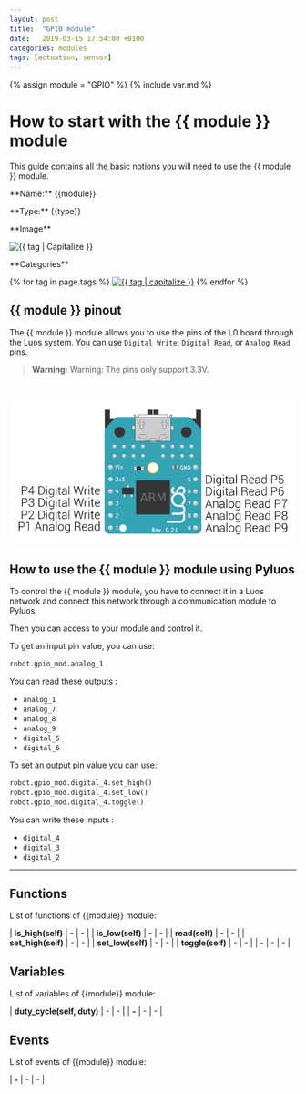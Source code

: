 ```yaml
---
layout: post
title:  "GPIO module"
date:   2019-03-15 17:54:00 +0100
categories: modules
tags: [actuation, sensor]
---
```

{% assign module = "GPIO" %}
{% include var.md %}

# How to start with the {{ module }} module

This guide contains all the basic notions you will need to use the {{ module }} module.

<div class="sheet" markdown="1">
<p class="sheet-title" markdown="1">**Name:** {{module}}</p>
<p class="sheet-title" markdown="1">**Type:** {{type}}</p>
<p class="sheet-title" markdown="1">**Image**</p>
<p class="indent" markdown="1"><img height="150" src="/assets/img/{{ module }}-module.png" alt="{{ tag | Capitalize }}"></p>
<p class="sheet-title" markdown="1">**Categories**</p>
<p class="indent" markdown="1">
{% for tag in page.tags %}
  <a href="{{ "/" | absolute_url }}tags.html"><img height="50" src="/assets/img/sticker-{{ tag }}.png" alt="{{ tag | capitalize }}"></a>
{% endfor %}
</p>
</div>

## {{ module }} pinout

The {{ module }} module allows you to use the pins of the L0 board through the Luos system. You can use `Digital Write`, `Digital Read`, or `Analog Read` pins.

<blockquote class="warning"><strong>Warning:</strong> Warning: The pins only support 3.3V.</blockquote><br />

![GPIO pinout](/assets/img/GPIO_pinout.png)

## How to use the {{ module }} module using Pyluos

To control the {{ module }} module, you have to connect it in a Luos network and connect this network through a communication module to Pyluos.

Then you can access to your module and control it.

To get an input pin value, you can use:

```python
robot.gpio_mod.analog_1
```
 
You can read these outputs :

* `analog_1`
* `analog_7`
* `analog_8`
* `analog_9`
* `digital_5`
* `digital_6`

To set an output pin value you can use:

```python
robot.gpio_mod.digital_4.set_high()
robot.gpio_mod.digital_4.set_low()
robot.gpio_mod.digital_4.toggle()
```
 
You can write these inputs :

* `digital_4`
* `digital_3`
* `digital_2`

----

## Functions
List of functions of {{module}} module:

| **is_high(self)** | - | - | 
| **is_low(self)** | - | - | 
| **read(self)** | - | - | 
| **set_high(self)** | - | - | 
| **set_low(self)** | - | - | 
| **toggle(self)** | - | - | 
| **-** | - | - | 

## Variables
List of variables of {{module}} module:

| **duty_cycle(self, duty)** | - | - | 
| **-** | - | - | 

## Events
List of events of {{module}} module:

| **-** | - | - | 
